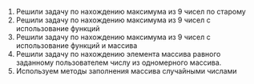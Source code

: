 1. Решили задачу по нахождению максимума из 9 чисел по старому
2. Решили задачу по нахождению максимума из 9 чисел с использование функций
3. Решили задачу по нахождению максимума из 9 чисел с использование функций и массива
4. Решили задачу по нахождению элемента массива равного заданному пользователем числу из одномерного массива.
5. Используем методы заполнения массива случайными числами